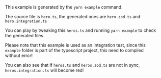 This example is generated by the `yarn example` command.

The source file is `hero.ts`, the generated ones are `hero.zod.ts` and `hero.integration.ts`

You can play by tweaking this `heros.ts` and running `yarn example` to check the generated files.

Please note that this example is used as an integration test, since this `example` folder is part of the typescript project, this need to compiled without error!

You can also see that if `heros.ts` and `heros.zod.ts` are not in sync, `heros.integration.ts` will become red!
